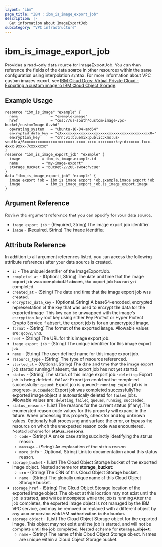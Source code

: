 ```yaml
---
layout: "ibm"
page_title: "IBM : ibm_is_image_export_job"
description: |-
  Get information about ImageExportJob
subcategory: "VPC infrastructure"
---
```


# ibm_is_image_export_job

Provides a read-only data source for ImageExportJob. You can then reference the fields of the data source in other resources within the same configuration using interpolation syntax. For more information about VPC custom images export, see [IBM Cloud Docs: Virtual Private Cloud - Exporting a custom image to IBM Cloud Object Storage](https://cloud.ibm.com/docs/vpc?topic=vpc-managing-custom-images&interface=ui#custom-image-export-to-cos).

## Example Usage

```hcl
resource "ibm_is_image" "example" {
  name               = "example-image"
  href               = "cos://us-south/custom-image-vpc-bucket/customImage-0.vhd"
  operating_system   = "ubuntu-16-04-amd64"
  encrypted_data_key = "eJxxxxxxxxxxxxxxxxxxxxxxxxxxxxxxxxxxxxxxxxx0="
  encryption_key     = "crn:v1:bluemix:public:kms:us-south:a/6xxxxxxxxxxxxxxx:xxxxxxx-xxxx-xxxx-xxxxxxx:key:dxxxxxx-fxxx-4xxx-9xxx-7xxxxxxxx"
}
resource "ibm_is_image_export_job" "example" {
  image          = ibm_is_image.example.id
  name           = "my-image-export"
  storage_bucket = "bucket-27200-lwx4cfvcue"
}
data "ibm_is_image_export_job" "example" {
  image_export_job = ibm_is_image_export_job.example.image_export_job
  image            = ibm_is_image_export_job.is_image_export.image
}
```

## Argument Reference

Review the argument reference that you can specify for your data source.

- `image_export_job` - (Required, String) The image export job identifier.
- `image` - (Required, String) The image identifier.

## Attribute Reference

In addition to all argument references listed, you can access the following attribute references after your data source is created.

- `id` - The unique identifier of the ImageExportJob.
- `completed_at` - (Optional, String) The date and time that the image export job was completed.If absent, the export job has not yet completed.
- `created_at` - (String) The date and time that the image export job was created.
- `encrypted_data_key` - (Optional, String) A base64-encoded, encrypted representation of the key that was used to encrypt the data for the exported image. This key can be unwrapped with the image's `encryption_key` root key using either Key Protect or Hyper Protect Crypto Service.If absent, the export job is for an unencrypted image.
- `format` - (String) The format of the exported image. Allowable values are: `qcow2`, `vhd`.
- `href` - (String) The URL for this image export job.
- `image_export_job` - (String) The unique identifier for this image export job.
- `name` - (String) The user-defined name for this image export job.
- `resource_type` - (String) The type of resource referenced.
- `started_at` - (Optional, String) The date and time that the image export job started running.If absent, the export job has not yet started.
- `status` - (String) The status of this image export job:- `deleting`: Export job is being deleted- `failed`: Export job could not be completed successfully- `queued`: Export job is queued- `running`: Export job is in progress- `succeeded`: Export job was completed successfullyThe exported image object is automatically deleted for `failed` jobs. Allowable values are: `deleting`, `failed`, `queued`, `running`, `succeeded`.
- `status_reasons` - (List) The reasons for the current status (if any).The enumerated reason code values for this property will expand in the future. When processing this property, check for and log unknown values. Optionally halt processing and surface the error, or bypass the resource on which the unexpected reason code was encountered.
Nested scheme for **status_reasons**:
  - `code` - (String) A snake case string succinctly identifying the status reason.
  - `message` - (String) An explanation of the status reason.
  - `more_info` - (Optional, String) Link to documentation about this status reason.
- `storage_bucket` - (List) The Cloud Object Storage bucket of the exported image object.
Nested scheme for **storage_bucket**:
  - `crn` - (String) The CRN of this Cloud Object Storage bucket.
  - `name` - (String) The globally unique name of this Cloud Object Storage bucket.
- `storage_href` - (String) The Cloud Object Storage location of the exported image object. The object at this location may not exist until the job is started, and will be incomplete while the job is running.After the job completes, the exported image object is not managed by the IBM VPC service, and may be removed or replaced with a different object by any user or service with IAM authorization to the bucket.
- `storage_object` - (List) The Cloud Object Storage object for the exported image. This object may not exist untilthe job is started, and will not be complete until the job completes.
Nested scheme for **storage_object**:
  - `name` - (String) The name of this Cloud Object Storage object. Names are unique within a Cloud Object Storage bucket.

